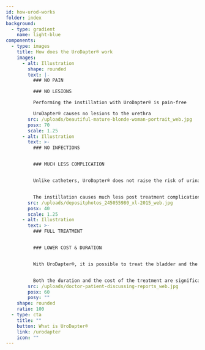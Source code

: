 ```yaml
---
id: how-urod-works
folder: index
background:
  - type: gradient
    name: light-blue
components:
  - type: images
    title: How does the UroDapter® work
    images:
      - alt: Illustration
        shape: rounded
        text: |-
          ### NO PAIN

          ### NO LESIONS

          Performing the instillation with UroDapter® is pain-free

          UroDapter® causes no lesions to the urethra
        src: /uploads/beautiful-mature-blonde-woman-portrait_web.jpg
        posx: 70
        scale: 1.25
      - alt: Illustration
        text: >-
          ### NO INFECTIONS


          ### MUCH LESS COMPLICATION


          Unlike catheters, UroDapter® does not raise the risk of urinary tract infections


          The instillation causes much less post treatment complications
        src: /uploads/depositphotos_245055980_xl-2015_web.jpg
        posx: 40
        scale: 1.25
      - alt: Illustration
        text: >-
          ### FULL TREATMENT


          ### LOWER COST & DURATION


          With UroDapter®, it is possible to treat the bladder and the urethra at the same time


          Both the duration and the cost of the treatment are significantly lower
        src: /uploads/doctor-patient-discussing-reports_web.jpg
        posx: 60
        posy: ""
    shape: rounded
    ratio: 100
  - type: cta
    title: ""
    button: What is UroDapter®
    link: /urodapter
    icon: ""
---
```

